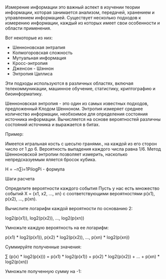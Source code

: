 Измерение информации это важный аспект в изучении теории информации, которая занимается анализом, передачей, хранением и управлением информацией. Существует несколько подходов к измерению информации, каждый из которых имеет свои особенности и области применения. 

Вот некоторые из них: 
* Шенноновская энтрапия
* Колмогоровская  сложность
* Мутуальная информация
* Кросс-энтропия
* Дженсон - Шэннон
* Энтропия Цаллиса

Эти подходы используются в различных областях, включая телекоммуникации, машинное обучение, статистику, криптографию и биоинформатику.

Шенноновская энтропия - это один из самых известных подходов, предложенный Клодом Шенноном. Энтропия измеряет среднее количество информации, необхоимое для определения состояния источника информации. Вычисляется на основе вероятностей различны состояний источника и выражается в битах.

Пример:

Имеется игральная кость с шесьтю гранями., на каждой из его сторон число от 1 до 6. Вероятность выпадения каждого числа равна 1/6. Метод Шенноновской энтропии позволяет измерить, насколько непредсказуемым яляется бросок кубика.

H = −n∑i=1PilogPi - формула

Шаги расчета

Определите вероятности каждого события
Пусть у нас есть множество событий X = {x1, x2, ..., xn} с соответствующими вероятностями p(x1), p(x2), ..., p(xn).

Вычислите логарифм каждой вероятности по основанию 2:

log2(p(x1)), log2(p(x2)), ..., log2(p(xn))


Умножьте каждую вероятность на ее логарифм:

p(x1) * log2(p(x1)), p(x2) * log2(p(x2)), ..., p(xn) * log2(p(xn))

Суммируйте полученные значения:

∑ (p(x) * log2(p(x))) = p(x1) * log2(p(x1)) + p(x2) * log2(p(x2)) + ... + p(xn) * log2(p(xn))

Умножьте полученную сумму на -1:
